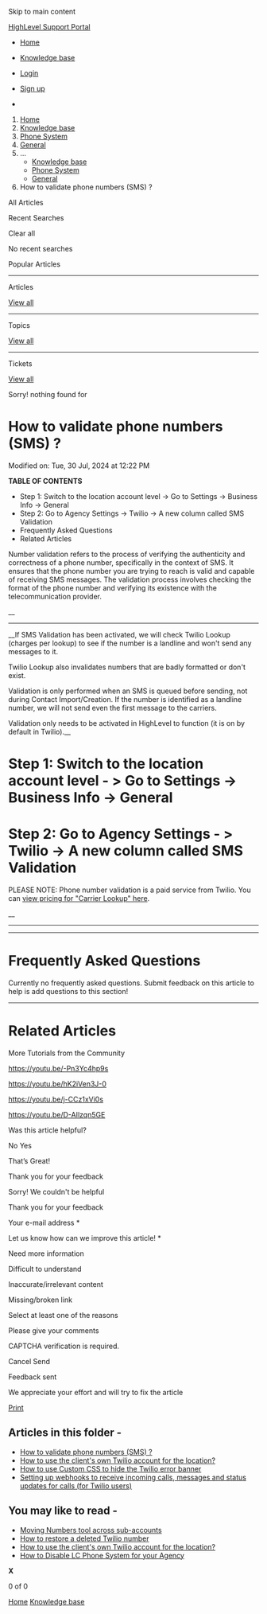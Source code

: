 Skip to main content

[ HighLevel Support Portal ](https://help.gohighlevel.com)

  * [ Home ](/support/home)
  * [ Knowledge base ](/support/solutions)

  * [Login](/support/login)
  * [Sign up](/support/signup)
  * 

  1. [Home](/support/home)
  2. [Knowledge base](/support/solutions)
  3. [Phone System](/support/solutions/48000415161)
  4. [General](/support/solutions/folders/48000665896)
  5. ... 
     * [Knowledge base](/support/solutions)
     * [Phone System](/support/solutions/48000415161)
     * [General](/support/solutions/folders/48000665896)
  6. How to validate phone numbers (SMS) ?

All  Articles 

Recent Searches

Clear all

No recent searches

Popular Articles

* * *

Articles

[View all](/support/search/solutions)

* * *

Topics

[View all](/support/search/topics)

* * *

Tickets

[View all](/support/search/tickets)

Sorry! nothing found for   

# How to validate phone numbers (SMS) ?

Modified on: Tue, 30 Jul, 2024 at 12:22 PM

**TABLE OF CONTENTS**

  * Step 1: Switch to the location account level -> Go to Settings -> Business Info -> General
  * Step 2: Go to Agency Settings -> Twilio -> A new column called SMS Validation
  * Frequently Asked Questions
  * Related Articles

Number validation refers to the process of verifying the authenticity and correctness of a phone number, specifically in the context of SMS. It ensures that the phone number you are trying to reach is valid and capable of receiving SMS messages. The validation process involves checking the format of the phone number and verifying its existence with the telecommunication provider.

__

________

__If SMS Validation has been activated, we will check Twilio Lookup (charges per lookup) to see if the number is a landline and won't send any messages to it.

Twilio Lookup also invalidates numbers that are badly formatted or don't exist.

Validation is only performed when an SMS is queued before sending, not during Contact Import/Creation. If the number is identified as a landline number, we will not send even the first message to the carriers.

Validation only needs to be activated in HighLevel to function (it is on by default in Twilio).__

##   

# **Step 1: Switch to the location account level - > Go to Settings -> Business Info -> General**

# **Step 2: Go to Agency Settings - > Twilio -> A new column called SMS Validation**

PLEASE NOTE: Phone number validation is a paid service from Twilio. You can [view pricing for "Carrier Lookup" here](https://www.twilio.com/lookup).

__

* * *

* * *

# **Frequently Asked Questions**

Currently no frequently asked questions. Submit feedback on this article to help is add questions to this section!

* * *

# **Related Articles**

More Tutorials from the Community

<https://youtu.be/-Pn3Yc4hp9s>

<https://youtu.be/hK2iVen3J-0>

<https://youtu.be/j-CCz1xVi0s>

<https://youtu.be/D-AIlzqn5GE>

Was this article helpful?

No  Yes 

That’s Great!

Thank you for your feedback

Sorry! We couldn't be helpful

Thank you for your feedback

Your e-mail address *

Let us know how can we improve this article! *

Need more information 

Difficult to understand 

Inaccurate/irrelevant content 

Missing/broken link 

Select at least one of the reasons 

Please give your comments 

CAPTCHA verification is required. 

Cancel  Send 

Feedback sent

We appreciate your effort and will try to fix the article

[Print](javascript:print\(\))

## Articles in this folder -

  * [How to validate phone numbers (SMS) ?](/support/solutions/articles/48001153968-how-to-validate-phone-numbers-sms-)
  * [How to use the client's own Twilio account for the location?](/support/solutions/articles/48001220001-how-to-use-the-client-s-own-twilio-account-for-the-location-)
  * [How to use Custom CSS to hide the Twilio error banner](/support/solutions/articles/48001232032-how-to-use-custom-css-to-hide-the-twilio-error-banner)
  * [Setting up webhooks to receive incoming calls, messages and status updates for calls (for Twilio users)](/support/solutions/articles/155000002824-setting-up-webhooks-to-receive-incoming-calls-messages-and-status-updates-for-calls-for-twilio-user)

## You may like to read -

  * [Moving Numbers tool across sub-accounts](/support/solutions/articles/48001203968-moving-numbers-tool-across-sub-accounts)
  * [How to restore a deleted Twilio number](/support/solutions/articles/48001232056-how-to-restore-a-deleted-twilio-number)
  * [How to use the client's own Twilio account for the location?](/support/solutions/articles/48001220001-how-to-use-the-client-s-own-twilio-account-for-the-location-)
  * [How to Disable LC Phone System for your Agency](/support/solutions/articles/48001231698-how-to-disable-lc-phone-system-for-your-agency)

**X**

0 of 0 []()

[Home](/support/home) [Knowledge base](/support/solutions)
